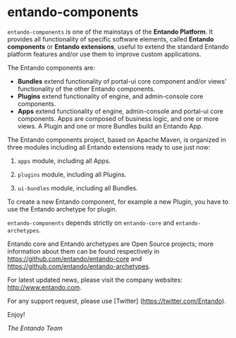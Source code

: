 # entando-components

```entando-components``` is one of the mainstays of the **Entando Platform**. 
It provides all functionality of specific software elements, called **Entando components** or **Entando extensions**, 
useful to extend the standard Entando platform features and/or use them to improve custom applications. 

The Entando components are: 

* **Bundles** extend functionality of portal-ui core component and/or views’ functionality of the other Entando components.
* **Plugins** extend functionality of engine, and admin-console core components.
* **Apps** extend functionality of engine, admin-console and portal-ui core components. Apps are composed of business logic, 
and one or more views. A Plugin and one or more Bundles build an Entando App.

The Entando components project, based on Apache Maven, is organized in three modules including 
all Entando extensions ready to use just now:

1. ```apps``` module, including all Apps.

2. ```plugins``` module, including all Plugins.

3. ```ui-bundles``` module, including all Bundles.

To create a new Entando component, for example a new Plugin, you have to use the Entando archetype for plugin. 

```entando-components``` depends strictly on ```entando-core``` and ```entando-archetypes```.

Entando core and Entando archetypes are Open Source projects; more information about them can be found respectively in https://github.com/entando/entando-core and 
https://github.com/entando/entando-archetypes.

For latest updated news, please visit the company websites: http://www.entando.com.

For any support request, please use [Twitter] (https://twitter.com/Entando).

Enjoy!

_The Entando Team_


